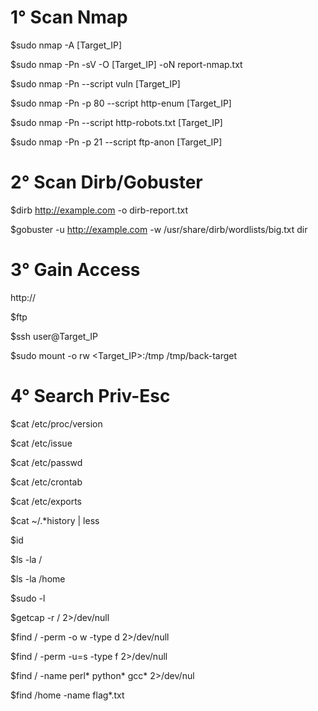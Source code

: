 # 1° Scan Nmap 

$sudo nmap -A [Target_IP]

$sudo nmap -Pn -sV -O [Target_IP] -oN report-nmap.txt

$sudo nmap -Pn --script vuln [Target_IP]

$sudo nmap -Pn -p 80 --script http-enum [Target_IP]

$sudo nmap -Pn --script http-robots.txt [Target_IP]

$sudo nmap -Pn -p 21 --script ftp-anon [Target_IP]

# 2° Scan Dirb/Gobuster

$dirb http://example.com -o dirb-report.txt

$gobuster -u http://example.com -w /usr/share/dirb/wordlists/big.txt dir

# 3° Gain Access

http://

$ftp

$ssh user@Target_IP

$sudo mount -o rw <Target_IP>:/tmp /tmp/back-target

# 4° Search Priv-Esc

$cat /etc/proc/version

$cat /etc/issue

$cat /etc/passwd

$cat /etc/crontab

$cat /etc/exports

$cat ~/.*history | less

$id

$ls -la /

$ls -la /home

$sudo -l

$getcap -r / 2>/dev/null

$find / -perm -o w -type d 2>/dev/null

$find / -perm -u=s -type f 2>/dev/null

$find / -name perl* python* gcc* 2>/dev/nul

$find /home -name flag*.txt

